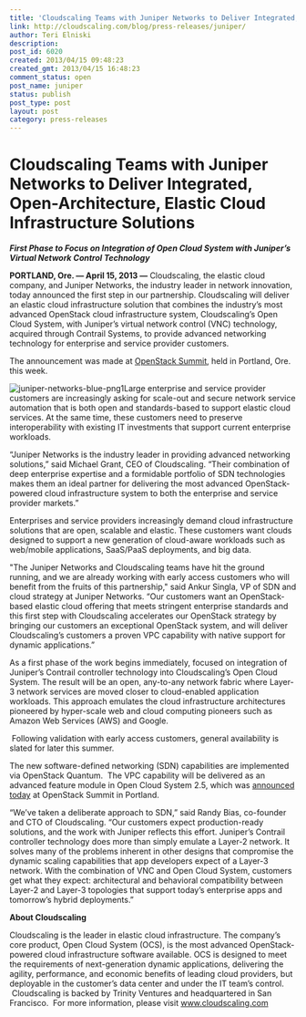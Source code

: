 ```yaml
---
title: 'Cloudscaling Teams with Juniper Networks to Deliver Integrated, Open-Architecture, Elastic Cloud Infrastructure Solutions'
link: http://cloudscaling.com/blog/press-releases/juniper/
author: Teri Elniski
description: 
post_id: 6020
created: 2013/04/15 09:48:23
created_gmt: 2013/04/15 16:48:23
comment_status: open
post_name: juniper
status: publish
post_type: post
layout: post
category: press-releases
---
```


# Cloudscaling Teams with Juniper Networks to Deliver Integrated, Open-Architecture, Elastic Cloud Infrastructure Solutions

_**First Phase to Focus on Integration of Open Cloud System with Juniper’s Virtual Network Control Technology**_

**PORTLAND, Ore. — April 15, 2013 —** Cloudscaling, the elastic cloud company, and Juniper Networks, the industry leader in network innovation, today announced the first step in our partnership. Cloudscaling will deliver an elastic cloud infrastructure solution that combines the industry’s most advanced OpenStack cloud infrastructure system, Cloudscaling’s Open Cloud System, with Juniper’s virtual network control (VNC) technology, acquired through Contrail Systems, to provide advanced networking technology for enterprise and service provider customers. 

The announcement was made at [OpenStack Summit](http://www.openstack.org/summit/portland-2013/), held in Portland, Ore. this week. 

![juniper-networks-blue-png1](http://www.cloudscaling.com/wp-content/uploads/2013/04/juniper-networks-blue-png1-300x100.png)Large enterprise and service provider customers are increasingly asking for scale-out and secure network service automation that is both open and standards-based to support elastic cloud services. At the same time, these customers need to preserve interoperability with existing IT investments that support current enterprise workloads. 

“Juniper Networks is the industry leader in providing advanced networking solutions,” said Michael Grant, CEO of Cloudscaling. “Their combination of deep enterprise expertise and a formidable portfolio of SDN technologies makes them an ideal partner for delivering the most advanced OpenStack-powered cloud infrastructure system to both the enterprise and service provider markets.” 

Enterprises and service providers increasingly demand cloud infrastructure solutions that are open, scalable and elastic. These customers want clouds designed to support a new generation of cloud-aware workloads such as web/mobile applications, SaaS/PaaS deployments, and big data. 

"The Juniper Networks and Cloudscaling teams have hit the ground running, and we are already working with early access customers who will benefit from the fruits of this partnership," said Ankur Singla, VP of SDN and cloud strategy at Juniper Networks. “Our customers want an OpenStack-based elastic cloud offering that meets stringent enterprise standards and this first step with Cloudscaling accelerates our OpenStack strategy by bringing our customers an exceptional OpenStack system, and will deliver Cloudscaling’s customers a proven VPC capability with native support for dynamic applications.” 

As a first phase of the work begins immediately, focused on integration of Juniper’s Contrail controller technology into Cloudscaling’s Open Cloud System. The result will be an open, any-to-any network fabric where Layer-3 network services are moved closer to cloud-enabled application workloads. This approach emulates the cloud infrastructure architectures pioneered by hyper-scale web and cloud computing pioneers such as Amazon Web Services (AWS) and Google. 

 Following validation with early access customers, general availability is slated for later this summer. 

The new software-defined networking (SDN) capabilities are implemented via OpenStack Quantum.  The VPC capability will be delivered as an advanced feature module in Open Cloud System 2.5, which was [announced today](http://www.cloudscaling.com/blog/press-releases/ocs25) at OpenStack Summit in Portland. 

“We’ve taken a deliberate approach to SDN,” said Randy Bias, co-founder and CTO of Cloudscaling. “Our customers expect production-ready solutions, and the work with Juniper reflects this effort. Juniper’s Contrail controller technology does more than simply emulate a Layer-2 network. It solves many of the problems inherent in other designs that compromise the dynamic scaling capabilities that app developers expect of a Layer-3 network. With the combination of VNC and Open Cloud System, customers get what they expect: architectural and behavioral compatibility between Layer-2 and Layer-3 topologies that support today’s enterprise apps and tomorrow’s hybrid deployments.” 

**About Cloudscaling**

Cloudscaling is the leader in elastic cloud infrastructure. The company’s core product, Open Cloud System (OCS), is the most advanced OpenStack-powered cloud infrastructure software available. OCS is designed to meet the requirements of next-generation dynamic applications, delivering the agility, performance, and economic benefits of leading cloud providers, but deployable in the customer’s data center and under the IT team’s control.  Cloudscaling is backed by Trinity Ventures and headquartered in San Francisco.  For more information, please visit www.cloudscaling.com 

###